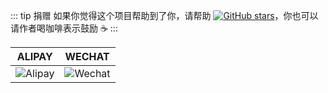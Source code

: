 ::: tip 捐赠
如果你觉得这个项目帮助到了你，请帮助 [![GitHub stars](https://img.shields.io/github/stars/lqsong/midway-vue3-ssr.svg?style=social&label=Stars)](https://github.com/lqsong/midway-vue3-ssr)，你也可以请作者喝咖啡表示鼓励 :coffee:
:::

**ALIPAY**             |  **WECHAT**
:-------------------------:|:-------------------------:
![Alipay](http://uploads.liqingsong.cc/20210430/f62d2436-8d92-407d-977f-35f1e4b891fc.png)  |  ![Wechat](http://uploads.liqingsong.cc/20210430/3e24efa9-8e79-4606-9bd9-8215ce1235ac.png)
